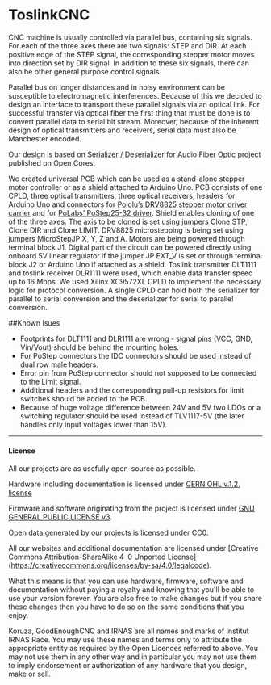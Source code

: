 # ToslinkCNC

CNC machine is usually controlled via parallel bus, containing six signals. For each of the three axes there are two signals: STEP and DIR. At each positive edge of the STEP signal, the corresponding stepper motor moves into direction set by DIR signal. In addition to these six signals, there can also be other general purpose control signals.

Parallel bus on longer distances and in noisy environment can be susceptible to electromagnetic interferences. Because of this we decided to design an interface to transport these parallel signals via an optical link. For successful transfer via optical fiber the first thing that must be done is to convert parallel data to serial bit stream. Moreover, because of the inherent design of optical transmitters and receivers, serial data must also be Manchester encoded.

Our design is based on [Serializer / Deserializer for Audio Fiber Optic](http://opencores.org/project,parallel_io_through_fiber) project published on Open Cores. 

We created universal PCB which can be used as a stand-alone stepper motor controller or as a shield attached to Arduino Uno. PCB consists of one CPLD, three optical transmitters, three optical receivers, headers for Arduino Uno and connectors for [Pololu’s DRV8825 stepper motor driver carrier](https://www.pololu.com/product/2133) and for [PoLabs’ PoStep25-32 driver](http://www.poscope.com/PoStep25-32). Shield enables cloning of one of the three axes. The axis to be cloned is set using jumpers Clone STP, Clone DIR and Clone LIMIT. DRV8825 microstepping is being set using jumpers MicroStepJP X, Y, Z and A. Motors are being powered through terminal block J1. Digital part of the circuit can be powered directly using onboard 5V linear regulator if the jumper JP EXT_V is set or through terminal block J2 or Arduino Uno if attached as a shield. Toslink transmitter DLT1111 and toslink receiver DLR1111 were used, which enable data transfer speed up to 16 Mbps. We used Xilinx XC9572XL CPLD to implement the necessary logic for protocol conversion. A single CPLD can hold both the serializer for parallel to serial conversion and the deserializer for serial to parallel conversion.

##Known Isues

 * Footprints for DLT1111 and DLR1111 are wrong - signal pins (VCC, GND, Vin/Vout) should be behind the mounting holes.
 * For PoStep connectors the IDC connectors should be used instead of dual row male headers. 
 * Error pin from PoStep connector should not supposed to be connected to the Limit signal. 
 * Additional headers and the corresponding pull-up resistors for limit switches should be added to the PCB. 
 * Because of huge voltage difference between 24V and 5V two LDOs or a switching regulator should be used instead of TLV1117-5V (the later handles only input voltages lower than 15V).
 
 
---

#### License

All our projects are as usefully open-source as possible.

Hardware including documentation is licensed under [CERN OHL v.1.2. license](http://www.ohwr.org/licenses/cern-ohl/v1.2)

Firmware and software originating from the project is licensed under [GNU GENERAL PUBLIC LICENSE v3](http://www.gnu.org/licenses/gpl-3.0.en.html).

Open data generated by our projects is licensed under [CC0](https://creativecommons.org/publicdomain/zero/1.0/legalcode).

All our websites and additional documentation are licensed under [Creative Commons Attribution-ShareAlike 4 .0 Unported License] (https://creativecommons.org/licenses/by-sa/4.0/legalcode).

What this means is that you can use hardware, firmware, software and documentation without paying a royalty and knowing that you'll be able to use your version forever. You are also free to make changes but if you share these changes then you have to do so on the same conditions that you enjoy.

Koruza, GoodEnoughCNC and IRNAS are all names and marks of Institut IRNAS Rače. 
You may use these names and terms only to attribute the appropriate entity as required by the Open Licences referred to above. You may not use them in any other way and in particular you may not use them to imply endorsement or authorization of any hardware that you design, make or sell.

